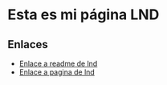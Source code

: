# Esta es mi página LND

## Enlaces

+ [Enlace a readme de lnd](lnd/README.md)
+ [Enlace a pagina de lnd](lnd/pagina.md)